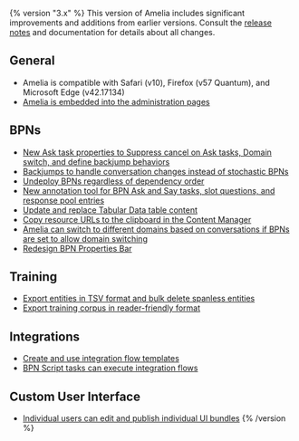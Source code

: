 {% version "3.x" %}
This version of Amelia includes significant improvements and additions from earlier versions. Consult the [release notes](Release%20Notes) and documentation for details about all changes.
## General
-   Amelia is compatible with Safari (v10), Firefox (v57 Quantum), and Microsoft Edge (v42.17134)
-   [Amelia is embedded into the administration pages](Amelia-Basics_11939353.html#AmeliaBasics-AmeliaFlyout)
## BPNs
-   [New Ask task properties to Suppress cancel on Ask tasks, Domain switch, and define backjump behaviors](BPN-Tasks_11939422.html#BPNTasks-AskTaskProperties)
-   [Backjumps to handle conversation changes instead of stochastic BPNs](BPN-Tasks_11939422.html#BPNTasks-Backjumps)
-   [Undeploy BPNs regardless of dependency order](Process-Memory-Interfaces_11939361.html#ProcessMemoryInterfaces-BPNPropertiesBar)
-   [New annotation tool for BPN Ask and Say tasks, slot questions, and response pool entries](Annotate%20Amelia%20Utterances)
-   [Update and replace Tabular Data table content](Script-Tasks_11939477.html#ScriptTasks-TabularData)
-   [Copy resource URLs to the clipboard in the Content Manager](BPN-Tasks_11939422.html#BPNTasks-ContentManager) 
-   [Amelia can switch to different domains based on conversations if BPNs are set to allow domain switching](BPN-Tasks_11939422.html#BPNTasks-DomainSwitching)
-   [Redesign BPN Properties Bar](Process-Memory-Interfaces_11939361.html#ProcessMemoryInterfaces-BPNPropertiesBar)
## Training
-   [Export entities in TSV format and bulk delete spanless entities](Entities-List_11939584.html#EntitiesList-SpanlessEntities)
-   [Export training corpus in reader-friendly format](Annotate_11939620.html#Annotate-ExportUtterancesTSV)
## Integrations
-   [Create and use integration flow templates](Create-an-Integration-Flow_11939847.html#CreateanIntegrationFlow-IntegrationTemplates)
-   [BPN Script tasks can execute integration flows](Integration%20Service)
## Custom User Interface
-   [Individual users can edit and publish individual UI bundles](Deploy%20and%20Publish%20UI%20Bundles)
{% /version %}
